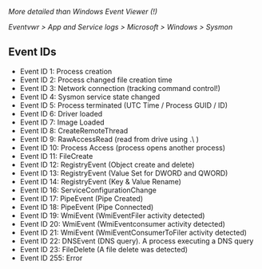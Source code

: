 *More detailed than Windows Event Viewer (!)*

*Eventvwr > App and Service logs > Microsoft > Windows > Sysmon*

## Event IDs

- Event ID 1: Process creation
- Event ID 2: Process changed file creation time
- Event ID 3: Network connection (tracking command control!) 
- Event ID 4: Sysmon service state changed
- Event ID 5: Process terminated (UTC Time / Process GUID / ID)
- Event ID 6: Driver loaded
- Event ID 7: Image Loaded
- Event ID 8: CreateRemoteThread
- Event ID 9: RawAccessRead (read from drive using .\ )
- Event ID 10: Process Access (process opens another process)
- Event ID 11: FileCreate
- Event ID 12: RegistryEvent (Object create and delete)
- Event ID 13: RegistryEvent (Value Set for DWORD and QWORD)
- Event ID 14: RegistryEvent (Key & Value Rename)
- Event ID 16: ServiceConfigurationChange
- Event ID 17: PipeEvent (Pipe Created)
- Event ID 18: PipeEvent (Pipe Connected)
- Event ID 19: WmiEvent (WmiEventFiler activity detected)
- Event ID 20: WmiEvent (WmiEventconsumer activity detected)
- Event ID 21: WmiEvent (WmiEventConsumerToFiler activity detected)
- Event ID 22: DNSEvent (DNS query). A process executing a DNS query
- Event ID 23: FileDelete (A file delete was detected)
- Event ID 255: Error
